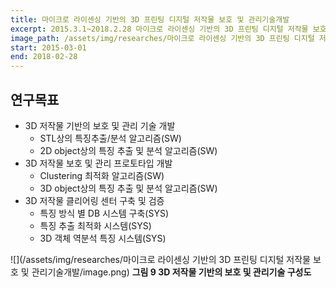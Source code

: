 ```yaml
---
title: 마이크로 라이센싱 기반의 3D 프린팅 디지털 저작물 보호 및 관리기술개발
excerpt: 2015.3.1~2018.2.28 마이크로 라이센싱 기반의 3D 프린팅 디지털 저작물 보호 및 관리기술개발, 미래창조과학부
image_path: /assets/img/researches/마이크로 라이센싱 기반의 3D 프린팅 디지털 저작물 보호 및 관리기술개발/image.png
start: 2015-03-01
end: 2018-02-28
---
```


## 연구목표

* 3D 저작물 기반의 보호 및 관리 기술 개발
   - STL상의 특징추출/분석 알고리즘(SW)
   - 2D object상의 특징 추출 및 분석 알고리즘(SW)
* 3D 저작물 보호 및 관리 프로토타입 개발
   - Clustering 최적화 알고리즘(SW)
   - 3D object상의 특징 추출 및 분석 알고리즘(SW)
* 3D 저작물 클리어링 센터 구축 및 검증
   - 특징 방식 별 DB 시스템 구축(SYS)
   - 특징 추출 최적화 시스템(SYS)
   - 3D 객체 역분석 특징 시스템(SYS)

![](/assets/img/researches/마이크로 라이센싱 기반의 3D 프린팅 디지털 저작물 보호 및 관리기술개발/image.png)
**그림 9 3D 저작물 기반의 보호 및 관리기술 구성도**
